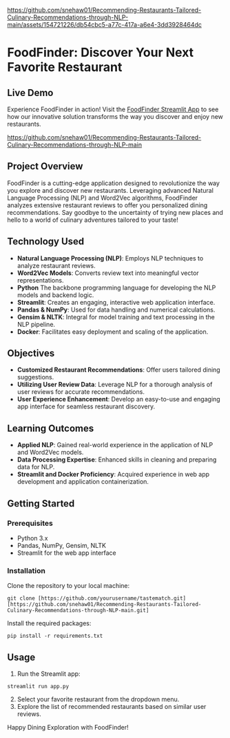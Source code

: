 

https://github.com/snehaw01/Recommending-Restaurants-Tailored-Culinary-Recommendations-through-NLP-main/assets/154721226/db54cbc5-a77c-417a-a6e4-3dd3928464dc




# FoodFinder: Discover Your Next Favorite Restaurant

## Live Demo
Experience FoodFinder in action! Visit the [FoodFinder Streamlit App](https://tastematch.streamlit.app/) to see how our innovative solution transforms the way you discover and enjoy new restaurants.

https://github.com/snehaw01/Recommending-Restaurants-Tailored-Culinary-Recommendations-through-NLP-main


## Project Overview
FoodFinder is a cutting-edge application designed to revolutionize the way you explore and discover new restaurants. Leveraging advanced Natural Language Processing (NLP) and Word2Vec algorithms, FoodFinder analyzes extensive restaurant reviews to offer you personalized dining recommendations. Say goodbye to the uncertainty of trying new places and hello to a world of culinary adventures tailored to your taste!

## Technology Used
- **Natural Language Processing (NLP)**: Employs NLP techniques to analyze restaurant reviews.
- **Word2Vec Models**: Converts review text into meaningful vector representations.
- **Python** The backbone programming language for developing the NLP models and backend logic.
- **Streamlit**: Creates an engaging, interactive web application interface.
- **Pandas & NumPy**: Used for data handling and numerical calculations.
- **Gensim & NLTK**: Integral for model training and text processing in the NLP pipeline.
- **Docker**: Facilitates easy deployment and scaling of the application.

## Objectives
- **Customized Restaurant Recommendations**: Offer users tailored dining suggestions.
- **Utilizing User Review Data**: Leverage NLP for a thorough analysis of user reviews for accurate recommendations.
- **User Experience Enhancement**: Develop an easy-to-use and engaging app interface for seamless restaurant discovery.

## Learning Outcomes
- **Applied NLP**: Gained real-world experience in the application of NLP and Word2Vec models.
- **Data Processing Expertise**: Enhanced skills in cleaning and preparing data for NLP.
- **Streamlit and Docker Proficiency**: Acquired experience in web app development and application containerization.

## Getting Started
### Prerequisites
- Python 3.x
- Pandas, NumPy, Gensim, NLTK
- Streamlit for the web app interface

### Installation
Clone the repository to your local machine:
```
git clone [https://github.com/yourusername/tastematch.git] [https://github.com/snehaw01/Recommending-Restaurants-Tailored-Culinary-Recommendations-through-NLP-main.git]

```
Install the required packages:
```
pip install -r requirements.txt
```

## Usage
1. Run the Streamlit app:
```
streamlit run app.py
```
2. Select your favorite restaurant from the dropdown menu.
3. Explore the list of recommended restaurants based on similar user reviews.

Happy Dining Exploration with FoodFinder!
